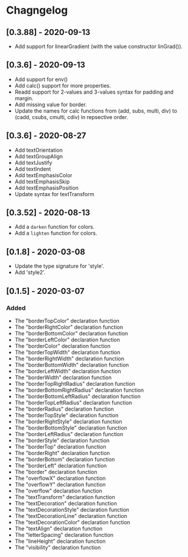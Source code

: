# Chagngelog

## [0.3.88] - 2020-09-13
- Add support for linearGradient (with the value constructor linGrad()).

## [0.3.6] - 2020-09-13

- Add support for env()
- Add calc() support for more properties.
- Readd support for 2-values and 3-values syntax for padding and margin.
- Add missing value for border.
- Update the names for calc functions from (add, subs, multi, div) to (cadd, csubs, cmulti, cdiv) in repsective order.

## [0.3.6] - 2020-08-27

- Add textOrientation
- Add textGroupAlign
- Add textJustify
- Add textIndent
- Add textEmphasisColor
- Add textEmphasisSkip
- Add textEmphasisPosition
- Update syntax for textTransform

## [0.3.52] - 2020-08-13

- Add a `darken` function for colors.
- Add a `lighten` function for colors.

## [0.1.8] - 2020-03-08

- Update the type signature for 'style'.
- Add 'style2'.

## [0.1.5] - 2020-03-07

### Added

- The "borderTopColor" declaration function
- The "borderRightColor" declaration function
- The "borderBottomColor" declaration function
- The "borderLeftColor" declaration function
- The "borderColor" declaration function
- The "borderTopWidth" declaration function
- The "borderRightWidth" declaration function
- The "borderBottomWidth" declaration function
- The "borderLeftWidth" declaration function
- The "borderWidth" declaration function
- The "borderTopRightRadius" declaration function
- The "borderBottomRightRadius" declaration function
- The "borderBottomLeftRadius" declaration function
- The "borderTopLeftRadius" declaration function
- The "borderRadius" declaration function
- The "borderTopStyle" declaration function
- The "borderRightStyle" declaration function
- The "borderBottomStyle" declaration function
- The "borderLeftRadius" declaration function
- The "borderStyle" declaration function
- The "borderTop" declaration function
- The "borderRight" declaration function
- The "borderBottom" declaration function
- The "borderLeft" declaration function
- The "border" declaration function
- The "overflowX" declaration function
- The "overflowY" declaration function
- The "overflow" declaration function
- The "textTransform" declaration function
- The "textDecoration" declaration function
- The "textDecorationStyle" declaration function
- The "textDecorationLine" declaration function
- The "textDecorationColor" declaration function
- The "textAlign" declaration function
- The "letterSpacing" declaration function
- The "lineHeight" declaration function
- The "visibility" declaration function
